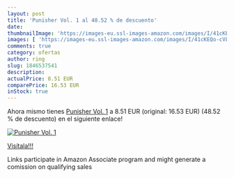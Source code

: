 ```yaml
---
layout: post
title: 'Punisher Vol. 1 al 48.52 % de descuento'
date: 
thumbnailImage: 'https://images-eu.ssl-images-amazon.com/images/I/41cKEQo-cVL._SL200_.jpg'
images: [ 'https://images-eu.ssl-images-amazon.com/images/I/41cKEQo-cVL._SL200_.jpg' ]
comments: true
category: ofertas
author: ring
slug: 1846537541
description:
actualPrice: 8.51 EUR
comparePrice: 16.53 EUR
inStock: true
---
```


Ahora mismo tienes [Punisher Vol. 1](https://www.amazon.es/dp/1846537541/?tag=tolees-21) a 8.51 EUR (original: 16.53 EUR) (48.52 %  de descuento) en el siguiente enlace!

[![Punisher Vol. 1](https://images-eu.ssl-images-amazon.com/images/I/41cKEQo-cVL._SL200_.jpg)](https://www.amazon.es/dp/1846537541/?tag=tolees-21)

[Visítala!!!](https://www.amazon.es/dp/1846537541/?tag=tolees-21)

Links participate in Amazon Associate program and might generate a comission on qualifying sales
